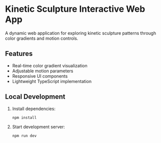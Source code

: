 # Kinetic Sculpture Interactive Web App

A dynamic web application for exploring kinetic sculpture patterns through color gradients and motion controls.

## Features

- Real-time color gradient visualization
- Adjustable motion parameters
- Responsive UI components
- Lightweight TypeScript implementation

## Local Development

1. Install dependencies:
   ```bash
   npm install
   ```
2. Start development server:
   ```bash
   npm run dev
   ```
